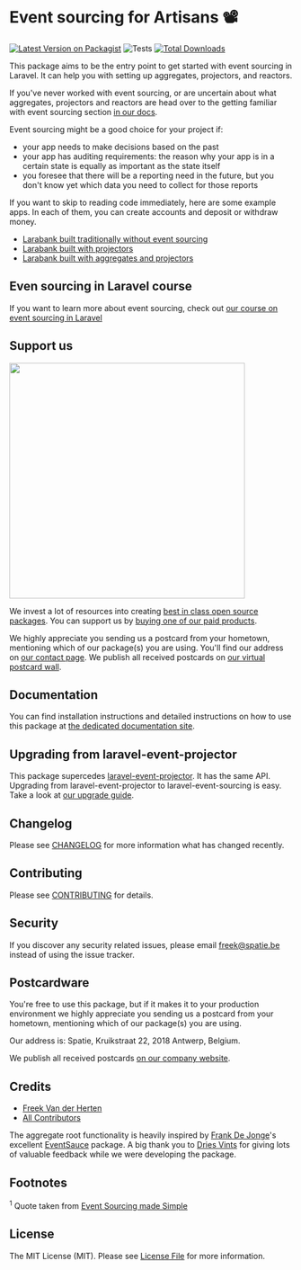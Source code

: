 # Event sourcing for Artisans 📽

[![Latest Version on Packagist](https://img.shields.io/packagist/v/spatie/laravel-event-sourcing.svg?style=flat-square)](https://packagist.org/packages/spatie/laravel-event-sourcing)
![Tests](https://github.com/spatie/laravel-event-sourcing/workflows/run-tests/badge.svg)
[![Total Downloads](https://img.shields.io/packagist/dt/spatie/laravel-event-sourcing.svg?style=flat-square)](https://packagist.org/packages/spatie/laravel-event-sourcing)

This package aims to be the entry point to get started with event sourcing in Laravel. It can help you with setting up aggregates, projectors, and reactors. 

If you've never worked with event sourcing, or are uncertain about what aggregates, projectors and reactors are head over to the getting familiar with event sourcing section [in our docs](https://spatie.be/docs/laravel-event-sourcing/v5/introduction).

Event sourcing might be a good choice for your project if:

- your app needs to make decisions based on the past
- your app has auditing requirements: the reason why your app is in a certain state is equally as important as the state itself
- you foresee that there will be a reporting need in the future, but you don't know yet which data you need to collect for those reports

If you want to skip to reading code immediately, here are some example apps. In each of them, you can create accounts and deposit or withdraw money. 

- [Larabank built traditionally without event sourcing](https://github.com/spatie/larabank-traditional)
- [Larabank built with projectors](https://github.com/spatie/larabank-event-projector)
- [Larabank built with aggregates and projectors](https://github.com/spatie/larabank-event-projector-aggregates)

## Even sourcing in Laravel course

If you want to learn more about event sourcing, check out [our course on event sourcing in Laravel](https://event-sourcing-laravel.com)

## Support us

[<img src="https://github-ads.s3.eu-central-1.amazonaws.com/laravel-event-sourcing.jpg?t=1" width="419px" />](https://spatie.be/github-ad-click/laravel-event-sourcing)

We invest a lot of resources into creating [best in class open source packages](https://spatie.be/open-source). You can support us by [buying one of our paid products](https://spatie.be/open-source/support-us).

We highly appreciate you sending us a postcard from your hometown, mentioning which of our package(s) you are using. You'll find our address on [our contact page](https://spatie.be/about-us). We publish all received postcards on [our virtual postcard wall](https://spatie.be/open-source/postcards).

## Documentation

You can find installation instructions and detailed instructions on how to use this package at [the dedicated documentation site](https://spatie.be/docs/laravel-event-sourcing/v5/introduction/).

## Upgrading from laravel-event-projector

This package supercedes [laravel-event-projector](https://github.com/spatie/laravel-event-projector). It has the same API. Upgrading from laravel-event-projector to laravel-event-sourcing is easy. Take a look at [our upgrade guide](UPGRADING.md).

## Changelog

Please see [CHANGELOG](CHANGELOG.md) for more information what has changed recently.

## Contributing

Please see [CONTRIBUTING](.github/CONTRIBUTING.md) for details.

## Security

If you discover any security related issues, please email freek@spatie.be instead of using the issue tracker.

## Postcardware

You're free to use this package, but if it makes it to your production environment we highly appreciate you sending us a postcard from your hometown, mentioning which of our package(s) you are using.

Our address is: Spatie, Kruikstraat 22, 2018 Antwerp, Belgium.

We publish all received postcards [on our company website](https://spatie.be/en/opensource/postcards).

## Credits

- [Freek Van der Herten](https://github.com/freekmurze)
- [All Contributors](../../contributors)

The aggregate root functionality is heavily inspired by [Frank De Jonge](https://twitter.com/frankdejonge)'s excellent [EventSauce](https://eventsauce.io/) package. A big thank you to [Dries Vints](https://github.com/driesvints) for giving lots of valuable feedback while we were developing the package. 

## Footnotes

<a name="footnote1"><sup>1</sup></a> Quote taken from [Event Sourcing made Simple](https://kickstarter.engineering/event-sourcing-made-simple-4a2625113224)

## License

The MIT License (MIT). Please see [License File](LICENSE.md) for more information.
